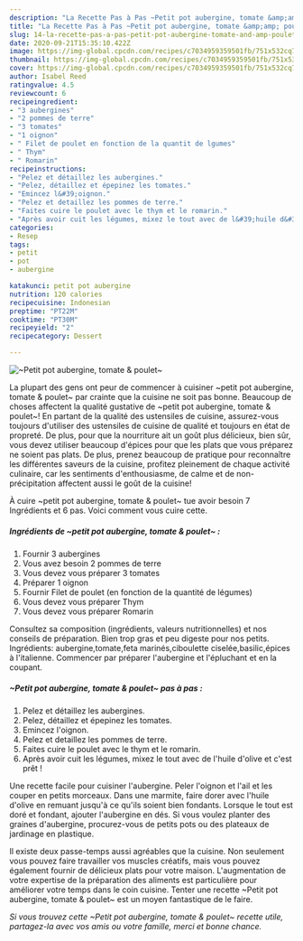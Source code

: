 ```yaml
---
description: "La Recette Pas à Pas ~Petit pot aubergine, tomate &amp;amp; poulet~"
title: "La Recette Pas à Pas ~Petit pot aubergine, tomate &amp;amp; poulet~"
slug: 14-la-recette-pas-a-pas-petit-pot-aubergine-tomate-and-amp-poulet
date: 2020-09-21T15:35:10.422Z
image: https://img-global.cpcdn.com/recipes/c7034959359501fb/751x532cq70/petit-pot-aubergine-tomate-poulet-photo-principale-de-la-recette.jpg
thumbnail: https://img-global.cpcdn.com/recipes/c7034959359501fb/751x532cq70/petit-pot-aubergine-tomate-poulet-photo-principale-de-la-recette.jpg
cover: https://img-global.cpcdn.com/recipes/c7034959359501fb/751x532cq70/petit-pot-aubergine-tomate-poulet-photo-principale-de-la-recette.jpg
author: Isabel Reed
ratingvalue: 4.5
reviewcount: 6
recipeingredient:
- "3 aubergines"
- "2 pommes de terre"
- "3 tomates"
- "1 oignon"
- " Filet de poulet en fonction de la quantit de lgumes"
- " Thym"
- " Romarin"
recipeinstructions:
- "Pelez et détaillez les aubergines."
- "Pelez, détaillez et épepinez les tomates."
- "Emincez l&#39;oignon."
- "Pelez et detaillez les pommes de terre."
- "Faites cuire le poulet avec le thym et le romarin."
- "Après avoir cuit les légumes, mixez le tout avec de l&#39;huile d&#39;olive et c&#39;est prêt !"
categories:
- Resep
tags:
- petit
- pot
- aubergine

katakunci: petit pot aubergine 
nutrition: 120 calories
recipecuisine: Indonesian
preptime: "PT22M"
cooktime: "PT30M"
recipeyield: "2"
recipecategory: Dessert

---
```



![~Petit pot aubergine, tomate &amp; poulet~](https://img-global.cpcdn.com/recipes/c7034959359501fb/751x532cq70/petit-pot-aubergine-tomate-poulet-photo-principale-de-la-recette.jpg)

La plupart des gens ont peur de commencer à cuisiner ~petit pot aubergine, tomate &amp; poulet~ par crainte que la cuisine ne soit pas bonne. Beaucoup de choses affectent la qualité gustative de ~petit pot aubergine, tomate &amp; poulet~! En partant de la qualité des ustensiles de cuisine, assurez-vous toujours d'utiliser des ustensiles de cuisine de qualité et toujours en état de propreté. De plus, pour que la nourriture ait un goût plus délicieux, bien sûr, vous devez utiliser beaucoup d'épices pour que les plats que vous préparez ne soient pas plats. De plus, prenez beaucoup de pratique pour reconnaître les différentes saveurs de la cuisine, profitez pleinement de chaque activité culinaire, car les sentiments d'enthousiasme, de calme et de non-précipitation affectent aussi le goût de la cuisine!

<!--inarticleads1-->

À cuire ~petit pot aubergine, tomate &amp; poulet~ tue avoir besoin 7 Ingrédients et 6 pas. Voici comment vous cuire cette.

##### Ingrédients de ~petit pot aubergine, tomate &amp; poulet~ :

1. Fournir 3 aubergines
1. Vous avez besoin 2 pommes de terre
1. Vous devez vous préparer 3 tomates
1. Préparer 1 oignon
1. Fournir  Filet de poulet (en fonction de la quantité de légumes)
1. Vous devez vous préparer  Thym
1. Vous devez vous préparer  Romarin


Consultez sa composition (ingrédients, valeurs nutritionnelles) et nos conseils de préparation. Bien trop gras et peu digeste pour nos petits. Ingrédients: aubergine,tomate,feta marinés,ciboulette ciselée,basilic,épices à l&#39;italienne. Commencer par préparer l&#39;aubergine et l&#39;épluchant et en la coupant. 

<!--inarticleads2-->

##### ~Petit pot aubergine, tomate &amp; poulet~ pas à pas :

1. Pelez et détaillez les aubergines.
1. Pelez, détaillez et épepinez les tomates.
1. Emincez l&#39;oignon.
1. Pelez et detaillez les pommes de terre.
1. Faites cuire le poulet avec le thym et le romarin.
1. Après avoir cuit les légumes, mixez le tout avec de l&#39;huile d&#39;olive et c&#39;est prêt !


Une recette facile pour cuisiner l&#39;aubergine. Peler l&#39;oignon et l&#39;ail et les couper en petits morceaux. Dans une marmite, faire dorer avec l&#39;huile d&#39;olive en remuant jusqu&#39;à ce qu&#39;ils soient bien fondants. Lorsque le tout est doré et fondant, ajouter l&#39;aubergine en dés. Si vous voulez planter des graines d&#39;aubergine, procurez-vous de petits pots ou des plateaux de jardinage en plastique. 

<!--inarticleads1-->

<p>
Il existe deux passe-temps aussi agréables que la cuisine. Non seulement vous pouvez faire travailler vos muscles créatifs, mais vous pouvez également fournir de délicieux plats pour votre maison. L'augmentation de votre expertise de la préparation des aliments est particulière pour améliorer votre temps dans le coin cuisine. Tenter une recette ~Petit pot aubergine, tomate &amp; poulet~ est un moyen fantastique de le faire.
</p>

<p>
<i>Si vous trouvez cette ~Petit pot aubergine, tomate &amp; poulet~ recette utile, partagez-la avec vos amis ou votre famille, merci et bonne chance.</i>
</p>
